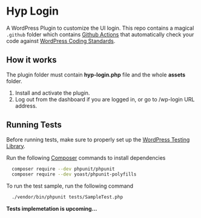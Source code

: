 # Hyp Login

A WordPress Plugin to customize the UI login. This repo contains a magical `.github` folder which contains [Github Actions](https://github.com/features/actions) that automatically check your code against [WordPress Coding Standards](https://make.wordpress.org/core/handbook/best-practices/coding-standards/).

## How it works

The plugin folder must contain **hyp-login.php** file and the whole **assets** folder.

1. Install and activate the plugin. 
2. Log out from the dashboard if you are logged in, or go to /wp-login URL address.

## Running Tests

Before running tests, make sure to properly set up the [WordPress Testing Library](https://make.wordpress.org/core/handbook/testing/automated-testing/).

Run the following [Composer](https://getcomposer.org/) commands to install dependencies

```bash
  composer require --dev phpunit/phpunit
  composer require --dev yoast/phpunit-polyfills
```

To run the test sample, run the following command

```bash
  ./vendor/bin/phpunit tests/SampleTest.php
```

**Tests implemetation is upcoming...**